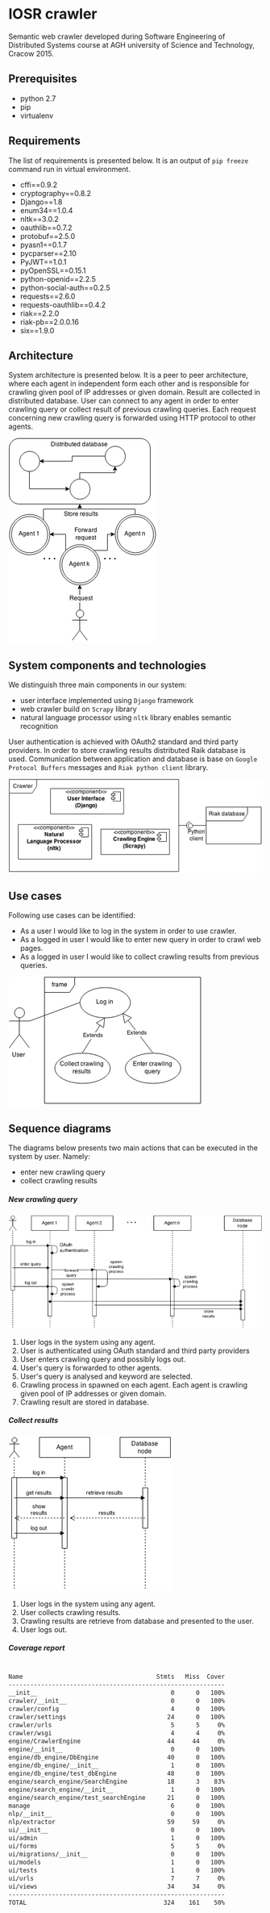 IOSR crawler
============

Semantic web crawler developed during Software Engineering of Distributed
Systems course at AGH university of Science and Technology, Cracow 2015.

Prerequisites
-------------

* python 2.7
* pip
* virtualenv 

Requirements
------------

The list of requirements is presented below. It is an output of `pip freeze`
command run in virtual environment.

* cffi==0.9.2
* cryptography==0.8.2
* Django==1.8
* enum34==1.0.4
* nltk==3.0.2
* oauthlib==0.7.2
* protobuf==2.5.0
* pyasn1==0.1.7
* pycparser==2.10
* PyJWT==1.0.1
* pyOpenSSL==0.15.1
* python-openid==2.2.5
* python-social-auth==0.2.5
* requests==2.6.0
* requests-oauthlib==0.4.2
* riak==2.2.0
* riak-pb==2.0.0.16
* six==1.9.0

Architecture
------------

System architecture is presented below. It is a peer to peer architecture, where
each agent in independent form each other and is responsible for crawling given
pool of IP addresses or given domain. Result are collected in distributed
database. User can connect to any agent in order to enter crawling query or
collect result of previous crawling queries. Each request concerning new
crawling query is forwarded using HTTP protocol to other agents.

![System architecture](misc/images/architecture.png "System architecture.")

System components and technologies
----------------------------------

We distinguish three main components in our system:

* user interface implemented using `Django` framework
* web crawler build on `Scrapy` library
* natural language processor using `nltk` library enables semantic recognition

User authentication is achieved with OAuth2 standard and third party providers.
In order to store crawling results distributed Raik database is used.
Communication between application and database is base on `Google Protocol Buffers`
messages and `Riak python client` library.

![System components](misc/images/components.png "System components.")

Use cases
---------

Following use cases can be identified:

* As a user I would like to log in the system in order to use crawler.
* As a logged in user I would like to enter new query in order to crawl web pages.
* As a logged in user I would like to collect crawling results from previous queries.

![Use cases](misc/images/useCases.png "Use cases.")

Sequence diagrams
-----------------

The diagrams below presents two main actions that can be executed in the system
by user. Namely:

* enter new crawling query
* collect crawling results

##### New crawling query #####

![New crawling query](misc/images/enterQuery.png "New crawling query.")

1. User logs in the system using any agent.
2. User is authenticated using OAuth standard and third party providers
3. User enters crawling query and possibly logs out.
4. User's query is forwarded to other agents.
5. User's query is analysed and keyword are selected.
6. Crawling process in spawned on each agent. Each agent is crawling given pool
of IP addresses or given domain.
7. Crawling result are stored in database.

##### Collect results #####

![Collect results](misc/images/collectResults.png "Collect results.")

1. User logs in the system using any agent.
2. User collects crawling results.
3. Crawling results are retrieve from database and presented to the user.
4. User logs out.

##### Coverage report #####

<pre><code>
Name                                     Stmts   Miss  Cover
------------------------------------------------------------
__init__                                     0      0   100%
crawler/__init__                             0      0   100%
crawler/config                               4      0   100%
crawler/settings                            24      0   100%
crawler/urls                                 5      5     0%
crawler/wsgi                                 4      4     0%
engine/CrawlerEngine                        44     44     0%
engine/__init__                              0      0   100%
engine/db_engine/DbEngine                   40      0   100%
engine/db_engine/__init__                    1      0   100%
engine/db_engine/test_dbEngine              48      0   100%
engine/search_engine/SearchEngine           18      3    83%
engine/search_engine/__init__                1      0   100%
engine/search_engine/test_searchEngine      21      0   100%
manage                                       6      0   100%
nlp/__init__                                 0      0   100%
nlp/extractor                               59     59     0%
ui/__init__                                  0      0   100%
ui/admin                                     1      0   100%
ui/forms                                     5      5     0%
ui/migrations/__init__                       0      0   100%
ui/models                                    1      0   100%
ui/tests                                     1      0   100%
ui/urls                                      7      7     0%
ui/views                                    34     34     0%
------------------------------------------------------------
TOTAL                                      324    161    50%
</code></pre>